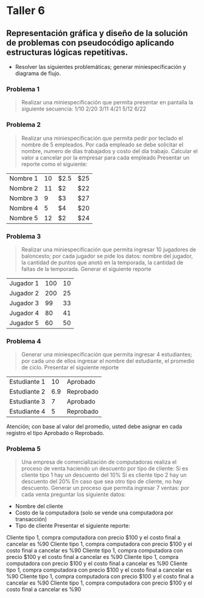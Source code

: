 # Taller 6
## Representación gráfica y diseño de la solución de problemas con pseudocódigo aplicando estructuras lógicas repetitivas.

* Resolver las siguientes problemáticas; generar miniespecificación y diagrama de flujo.

### Problema 1
> Realizar una miniespecificación que permita presentar en pantalla la siguiente secuencia:
	1/10
	2/20
	3/11
	4/21
	5/12
	6/22



### Problema 2
> Realizar una miniespecificación que permita pedir por teclado el nombre de 5 empleados. Por cada empleado se debe solicitar el nombre, numero de días trabajados y costo del día trabajo. Calcular el valor a cancelar por la empresar para cada empleado
Presentar un reporte como el siguiente:

|  | | | |
| --- | --- | ----- | --- |
| Nombre 1 | 10 |   $2.5 | $25 |
| Nombre 2 | 11 |   $2 | $22 |
| Nombre 3 |  9  |  $3  | $27 |
| Nombre 4 |  5  |   $4 | $20 |
| Nombre 5 | 12 |   $2 | $24 |



### Problema 3
> Realizar una miniespecificación que permita ingresar 10 jugadores de baloncesto; por cada jugador se pide los datos: nombre del jugador, la cantidad de puntos que anotó en la temporada, la cantidad de faltas de la temporada. Generar el siguiente reporte

|  | | | 
| --- | --- | ----- | 
| Jugador 1 | 100 |   10 |
| Jugador 2 | 200 |   25 | 
| Jugador 3 |  99  |  33  | 
| Jugador 4 |  80  |   41 | 
| Jugador 5 | 60 |  50 | 

### Problema 4
> Generar una miniespecificación que permita ingresar 4 estudiantes; por cada uno de ellos ingresar el nombre del estudiante, el promedio de ciclo. Presentar el siguiente reporte

|  | | | 
| --- | --- | ----- | 
| Estudiante 1 | 10 |   Aprobado |
| Estudiante 2 | 6.9 |   Reprobado |
| Estudiante 3 | 7 |   Aprobado |
| Estudiante 4 | 5 |   Reprobado |

Atención; con base al valor del promedio, usted debe asignar en cada registro el tipo Aprobado o Reprobado.

### Problema 5
> Una empresa de comercialización de computadoras realiza el proceso de venta haciendo un descuento por tipo de cliente: 
Si es cliente tipo 1 hay un descuento del 10%
Si es cliente tipo 2 hay un descuento del 20%
En caso que sea otro tipo de cliente, no hay descuento.
Generar un proceso que permita ingresar 7 ventas: por cada venta preguntar los siguiente datos:
- Nombre del cliente
- Costo de la computadora (solo se vende una computadora por transacción)
- Tipo de cliente
Presentar el siguiente reporte:

Cliente tipo 1, compra computadora con precio $100 y el costo final a cancelar es %90
Cliente tipo 1, compra computadora con precio $100 y el costo final a cancelar es %90
Cliente tipo 1, compra computadora con precio $100 y el costo final a cancelar es %90
Cliente tipo 1, compra computadora con precio $100 y el costo final a cancelar es %90
Cliente tipo 1, compra computadora con precio $100 y el costo final a cancelar es %90
Cliente tipo 1, compra computadora con precio $100 y el costo final a cancelar es %90
Cliente tipo 1, compra computadora con precio $100 y el costo final a cancelar es %90